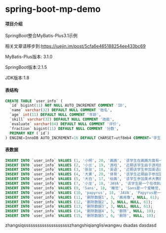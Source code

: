 # spring-boot-mp-demo

#### 项目介绍
SpringBoot整合MyBatis-Plus3.1示例

相关文章请移步到:https://juejin.im/post/5cfa6e465188254ee433bc69

MyBatis-Plus版本: 3.1.0

SpringBoot版本:2.1.5

JDK版本:1.8

#### 表结构
``` sql
CREATE TABLE `user_info` (
  `id` bigint(11) NOT NULL AUTO_INCREMENT COMMENT 'ID',
  `name` varchar(32) DEFAULT NULL COMMENT '姓名',
  `age` int(11) DEFAULT NULL COMMENT '年龄',
  `skill` varchar(32) DEFAULT NULL COMMENT '技能',
  `evaluate` varchar(64) DEFAULT NULL COMMENT '评价',
  `fraction` bigint(11) DEFAULT NULL COMMENT '分数',
  PRIMARY KEY (`id`)
) ENGINE=InnoDB AUTO_INCREMENT=16 DEFAULT CHARSET=utf8mb4 COMMENT='学生信息表';
``` 


#### 表数据
``` sql
INSERT INTO `user_info` VALUES (1, '小明', 20, '画画', '该学生在画画方面有一定天赋', 89);
INSERT INTO `user_info` VALUES (2, '小兰', 19, '游戏', '近期该学生由于游戏的原因导致分数降低了', 64);
INSERT INTO `user_info` VALUES (3, '张张', 18, '英语', '近期该学生参加英语比赛获得二等奖', 90);
INSERT INTO `user_info` VALUES (4, '大黄', 20, '体育', '该学生近期由于参加篮球比赛,导致脚伤', 76);
INSERT INTO `user_info` VALUES (5, '大白', 17, '绘画', '该学生参加美术大赛获得三等奖', 77);
INSERT INTO `user_info` VALUES (7, '小龙', 18, 'JAVA', '该学生是一个在改BUG的码农', 59);
INSERT INTO `user_info` VALUES (9, 'Sans', 18, '睡觉', 'Sans是一个爱睡觉,并且身材较矮骨骼巨大的骷髅小胖子', 60);
INSERT INTO `user_info` VALUES (10, 'papyrus', 18, 'JAVA', 'Papyrus是一个讲话大声、个性张扬的骷髅，给人自信、有魅力的骷髅小瘦子', 58);
INSERT INTO `user_info` VALUES (11, '删除数据1', 3, '画肖像', NULL, 61);
INSERT INTO `user_info` VALUES (12, '删除数据2', 3, NULL, NULL, 61);
INSERT INTO `user_info` VALUES (13, '删除数据3', 3, NULL, NULL, 61);
INSERT INTO `user_info` VALUES (14, '删除数据4', 5, '删除', NULL, 10);
INSERT INTO `user_info` VALUES (15, '删除数据5', 6, '删除', NULL, 10);
``` 

zhangsiqsssssssssssssssssssszhangshiqianglisiwangwu
dsadas
dasdasd
